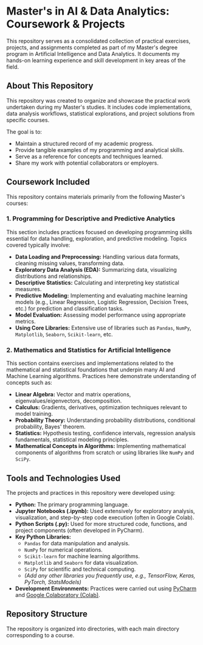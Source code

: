 # Master's in AI & Data Analytics: Coursework & Projects

This repository serves as a consolidated collection of practical exercises, projects, and assignments completed as part of my Master's degree program in Artificial Intelligence and Data Analytics. It documents my hands-on learning experience and skill development in key areas of the field.

## About This Repository

This repository was created to organize and showcase the practical work undertaken during my Master's studies. It includes code implementations, data analysis workflows, statistical explorations, and project solutions from specific courses.

The goal is to:
* Maintain a structured record of my academic progress.
* Provide tangible examples of my programming and analytical skills.
* Serve as a reference for concepts and techniques learned.
* Share my work with potential collaborators or employers.

## Coursework Included

This repository contains materials primarily from the following Master's courses:

### 1. Programming for Descriptive and Predictive Analytics

This section includes practices focused on developing programming skills essential for data handling, exploration, and predictive modeling. Topics covered typically involve:

* **Data Loading and Preprocessing:** Handling various data formats, cleaning missing values, transforming data.
* **Exploratory Data Analysis (EDA):** Summarizing data, visualizing distributions and relationships.
* **Descriptive Statistics:** Calculating and interpreting key statistical measures.
* **Predictive Modeling:** Implementing and evaluating machine learning models (e.g., Linear Regression, Logistic Regression, Decision Trees, etc.) for prediction and classification tasks.
* **Model Evaluation:** Assessing model performance using appropriate metrics.
* **Using Core Libraries:** Extensive use of libraries such as `Pandas`, `NumPy`, `Matplotlib`, `Seaborn`, `Scikit-learn`, etc.

### 2. Mathematics and Statistics for Artificial Intelligence

This section contains exercises and implementations related to the mathematical and statistical foundations that underpin many AI and Machine Learning algorithms. Practices here demonstrate understanding of concepts such as:

* **Linear Algebra:** Vector and matrix operations, eigenvalues/eigenvectors, decomposition.
* **Calculus:** Gradients, derivatives, optimization techniques relevant to model training.
* **Probability Theory:** Understanding probability distributions, conditional probability, Bayes' theorem.
* **Statistics:** Hypothesis testing, confidence intervals, regression analysis fundamentals, statistical modeling principles.
* **Mathematical Concepts in Algorithms:** Implementing mathematical components of algorithms from scratch or using libraries like `NumPy` and `SciPy`.

## Tools and Technologies Used

The projects and practices in this repository were developed using:

* **Python:** The primary programming language.
* **Jupyter Notebooks (.ipynb):** Used extensively for exploratory analysis, visualization, and step-by-step code execution (often in Google Colab).
* **Python Scripts (.py):** Used for more structured code, functions, and project components (often developed in PyCharm).
* **Key Python Libraries:**
    * `Pandas` for data manipulation and analysis.
    * `NumPy` for numerical operations.
    * `Scikit-learn` for machine learning algorithms.
    * `Matplotlib` and `Seaborn` for data visualization.
    * `SciPy` for scientific and technical computing.
    * *(Add any other libraries you frequently use, e.g., TensorFlow, Keras, PyTorch, StatsModels)*
* **Development Environments:** Practices were carried out using [PyCharm](https://www.jetbrains.com/pycharm/) and [Google Colaboratory (Colab)](https://colab.research.google.com/).

## Repository Structure

The repository is organized into directories, with each main directory corresponding to a course.
